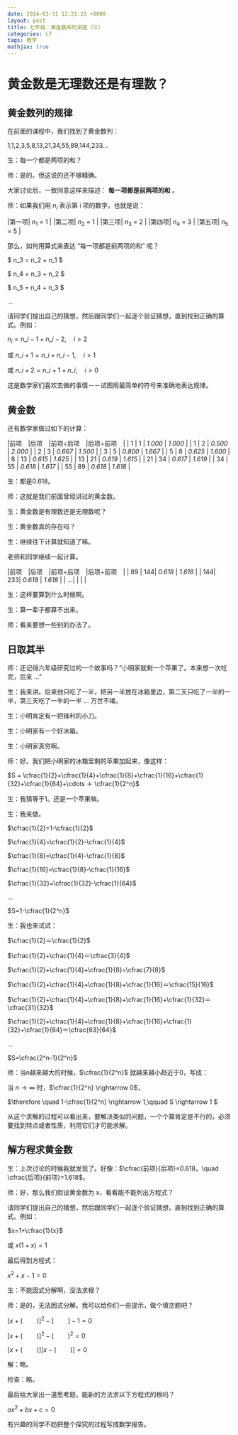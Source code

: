 ```yaml
---
date: 2014-03-31 12:21:23 +0800
layout: post
title: 七年级：黄金数系列讲座（三）
categories: L7
tags: 教学
mathjax: true
---
```


# 黄金数是无理数还是有理数？

## 黄金数列的规律

在前面的课程中，我们找到了黄金数列：

1,1,2,3,5,8,13,21,34,55,89,144,233...

生：每一个都是两项的和？

师：是的。但这说的还不够精确。

大家讨论后，一致同意这样来描述： **每一项都是前两项的和** 。

师：如果我们用 $n_i$ 表示第 i 项的数字，也就是说：

|第一项| $n_1$ = 1 |
|第二项| $n_2$ = 1 |
|第三项| $n_3$ = 2 |
|第四项| $n_4$ = 3 |
|第五项| $n_5$ = 5 |

那么，如何用算式来表达 “每一项都是前两项的和” 呢？

$ n_3 = n_2 + n_1 $

$ n_4 = n_3 + n_2 $

$ n_5 = n_4 + n_3 $

...

请同学们提出自己的猜想，然后跟同学们一起逐个验证猜想，直到找到正确的算式。例如：

$n_i = n\_{i-1} + n\_{i-2},\quad i > 2$

或 $n\_{i+1} = n\_{i} + n\_{i-1},\quad i > 1$

或 $n\_{i+2} = n\_{i+1} + n\_{i},\quad i > 0$

这是数学家们喜欢去做的事情－－试图用最简单的符号来准确地表达规律。

## 黄金数

还有数学家做过如下的计算：

|前项&emsp;|后项&emsp;|前项÷后项&emsp;|后项÷前项&emsp;|
| 1  | 1  | _1.000_ | _1.000_ |
| 1  | 2  | _0.500_ | _2.000_ |
| 2  | 3  | _0.667_ | _1.500_ |
| 3  | 5  | _0.800_ | _1.667_ |
| 5  | 8  | _0.625_ | _1.600_ |
| 8  | 13 | _0.615_ | _1.625_ |
| 13 | 21 | _0.619_ | _1.615_ |
| 21 | 34 | _0.617_ | _1.619_ |
| 34 | 55 | _0.618_ | _1.617_ |
| 55 | 89 | _0.618_ | _1.618_ |

生：都是0.618。

师：这就是我们前面曾经讲过的黄金数。

生：黄金数是有理数还是无理数呢？

生：黄金数真的存在吗？

生：继续往下计算就知道了嘛。

老师和同学继续一起计算。

|前项&emsp;|后项&emsp;|前项÷后项&emsp;|后项÷前项&emsp;|
| 89 | 144| _0.618_ | _1.618_ |
| 144| 233| _0.618_ | _1.618_ |
| ...| | | |

生：这样要算到什么时候啊。

生：算一辈子都算不出来。

师：看来要想一些别的办法了。

## 日取其半

师：还记得六年级研究过的一个故事吗？“小明家就剩一个苹果了。本来想一次吃完，后来 ...”

生：我来讲。后来他只吃了一半，把另一半放在冰箱里边，第二天只吃了一半的一半，第三天吃了一半的一半 ... 万世不竭。

生：小明肯定有一把锋利的小刀。

生：小明家有一个好冰箱。

生：小明家真穷啊。

师：好。我们把小明家的冰箱里剩的苹果加起来，像这样：

$S = \cfrac{1}{2}+\cfrac{1}{4}+\cfrac{1}{8}+\cfrac{1}{16}+\cfrac{1}{32}+\cfrac{1}{64}+\cdots ＋ \cfrac{1}{2^n}$

生：我猜等于1。还是一个苹果嘛。

生：我来做。

$\cfrac{1}{2}=1-\cfrac{1}{2}$

$\cfrac{1}{4}=\cfrac{1}{2}-\cfrac{1}{4}$

$\cfrac{1}{8}=\cfrac{1}{4}-\cfrac{1}{8}$

$\cfrac{1}{16}=\cfrac{1}{8}-\cfrac{1}{16}$

$\cfrac{1}{32}=\cfrac{1}{32}-\cfrac{1}{64}$

...

$S=1-\cfrac{1}{2^n}$

生：我也来试试：

$\cfrac{1}{2}＝\cfrac{1}{2}$

$\cfrac{1}{2}+\cfrac{1}{4}＝\cfrac{3}{4}$

$\cfrac{1}{2}+\cfrac{1}{4}+\cfrac{1}{8}=\cfrac{7}{8}$

$\cfrac{1}{2}+\cfrac{1}{4}+\cfrac{1}{8}+\cfrac{1}{16}＝\cfrac{15}{16}$

$\cfrac{1}{2}+\cfrac{1}{4}+\cfrac{1}{8}+\cfrac{1}{16}+\cfrac{1}{32}＝\cfrac{31}{32}$

$\cfrac{1}{2}+\cfrac{1}{4}+\cfrac{1}{8}+\cfrac{1}{16}+\cfrac{1}{32}+\cfrac{1}{64}＝\cfrac{63}{64}$

...

$S=\cfrac{2^n-1}{2^n}$

师：当n越来越大的时候，$\cfrac{1}{2^n}$ 就越来越小趋近于0，写成：

当 $n \rightarrow \infty$ 时，$\cfrac{1}{2^n} \rightarrow 0$，

$\therefore \quad 1-\cfrac{1}{2^n} \rightarrow 1,\qquad S \rightarrow 1 $

从这个求解的过程可以看出来，要解决类似的问题，一个个算肯定是不行的，必须要找到特点或者性质，利用它们才可能求解。

## 解方程求黄金数

生：上次讨论的时候我就发现了。好像：$\cfrac{前项}{后项}=0.618，\quad \cfrac{后项}{前项}=1.618$。

师：好，那么我们假设黄金数为 x，看看能不能列出方程式？

请同学们提出自己的猜想，然后跟同学们一起逐个验证猜想，直到找到正确的算式。例如：

$x=1+\cfrac{1}{x}$

或 $x(1+x)=1$

最后得到方程式：

$x^2+x-1=0$

生：不能因式分解啊，没法求根？

师：是的，无法因式分解。我可以给你们一些提示，做个填空题吧？

$[x + (\qquad)]^2 - [\qquad] - 1= 0$

$[x + (\qquad)]^2 - (\qquad)^2 = 0$

$[x + (\qquad)][x - (\qquad)] = 0$

解：略。

检查：略。

最后给大家出一道思考题，能新的方法求以下方程式的根吗？

$ax^2+bx+c=0$

有兴趣的同学不妨把整个探究的过程写成数学报告。
